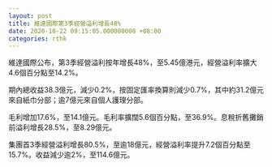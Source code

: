 ```yaml
---
layout: post
title: 維達國際第3季經營溢利增長48%
date: 2020-10-22 09:15:05.000000000 +08:00
categories: rthk
---
```


維達國際公布，第3季經營溢利按年增長48%，至5.45億港元，經營溢利率擴大4.6個百分點至14.2%。

期內總收益38.3億元，減少0.2%，按固定匯率換算則減少0.7%，其中約31.2億元來自紙巾分部；逾7億元來自個人護理分部。

毛利增加17.6%，至14.1億元。毛利率擴闊5.6個百分點，至36.9%。息稅折舊攤銷前溢利增長28.5%，至8.29億元。

集團首3季經營溢利增長80.5%，至逾18億元，經營溢利率提升7.2個百分點至15.7%。收益減少逾2%，至114.6億元。

